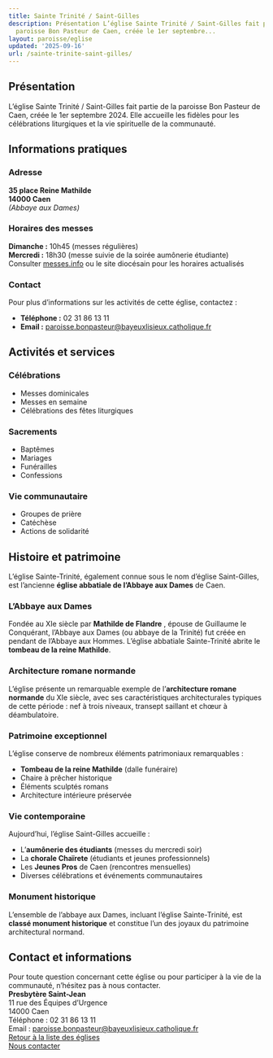 ```yaml
---
title: Sainte Trinité / Saint-Gilles
description: Présentation L’église Sainte Trinité / Saint-Gilles fait partie de la
  paroisse Bon Pasteur de Caen, créée le 1er septembre...
layout: paroisse/eglise
updated: '2025-09-16'
url: /sainte-trinite-saint-gilles/
---
```


## Présentation

L’église Sainte Trinité / Saint-Gilles fait partie de la paroisse Bon Pasteur de Caen, créée le 1er septembre 2024. Elle accueille les fidèles pour les célébrations liturgiques et la vie spirituelle de la communauté.

## Informations pratiques

### Adresse

**35 place Reine Mathilde**  
**14000 Caen**  
_(Abbaye aux Dames)_

### Horaires des messes

**Dimanche :** 10h45 (messes régulières)  
**Mercredi :** 18h30 (messe suivie de la soirée aumônerie étudiante)  
Consulter [messes.info](https://messes.info) ou le site diocésain pour les horaires actualisés

### Contact

Pour plus d’informations sur les activités de cette église, contactez :

  * **Téléphone :** 02 31 86 13 11
  * **Email :** paroisse.bonpasteur@bayeuxlisieux.catholique.fr

## Activités et services

### Célébrations

  * Messes dominicales
  * Messes en semaine
  * Célébrations des fêtes liturgiques

### Sacrements

  * Baptêmes
  * Mariages
  * Funérailles
  * Confessions

### Vie communautaire

  * Groupes de prière
  * Catéchèse
  * Actions de solidarité

## Histoire et patrimoine

L’église Sainte-Trinité, également connue sous le nom d’église Saint-Gilles, est l’ancienne **église abbatiale de l’Abbaye aux Dames** de Caen.

### L’Abbaye aux Dames

Fondée au XIe siècle par **Mathilde de Flandre** , épouse de Guillaume le Conquérant, l’Abbaye aux Dames (ou abbaye de la Trinité) fut créée en pendant de l’Abbaye aux Hommes. L’église abbatiale Sainte-Trinité abrite le **tombeau de la reine Mathilde**.

### Architecture romane normande

L’église présente un remarquable exemple de l’**architecture romane normande** du XIe siècle, avec ses caractéristiques architecturales typiques de cette période : nef à trois niveaux, transept saillant et chœur à déambulatoire.

### Patrimoine exceptionnel

L’église conserve de nombreux éléments patrimoniaux remarquables :

  * **Tombeau de la reine Mathilde** (dalle funéraire)
  * Chaire à prêcher historique
  * Éléments sculptés romans
  * Architecture intérieure préservée

### Vie contemporaine

Aujourd’hui, l’église Saint-Gilles accueille :

  * L’**aumônerie des étudiants** (messes du mercredi soir)
  * La **chorale Chaïrete** (étudiants et jeunes professionnels)
  * Les **Jeunes Pros** de Caen (rencontres mensuelles)
  * Diverses célébrations et événements communautaires

### Monument historique

L’ensemble de l’abbaye aux Dames, incluant l’église Sainte-Trinité, est **classé monument historique** et constitue l’un des joyaux du patrimoine architectural normand.

## Contact et informations

Pour toute question concernant cette église ou pour participer à la vie de la communauté, n’hésitez pas à nous contacter.  
**Presbytère Saint-Jean**  
11 rue des Équipes d’Urgence  
14000 Caen  
Téléphone : 02 31 86 13 11  
Email : paroisse.bonpasteur@bayeuxlisieux.catholique.fr  
[Retour à la liste des églises](/Les-églises)  
[Nous contacter](/infos/contact)